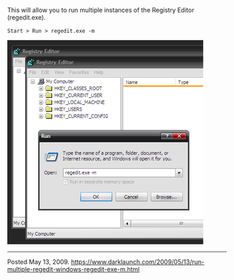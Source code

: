This will allow you to run multiple instances of the Registry Editor (regedit.exe).
```
Start > Run > regedit.exe -m
```

<img alt="" src="/img/uploads/2011-11/launch-multiple-instances-of-regedit.png" />

---


Posted May 13, 2009.
https://www.darklaunch.com/2009/05/13/run-multiple-regedit-windows-regedit-exe-m.html